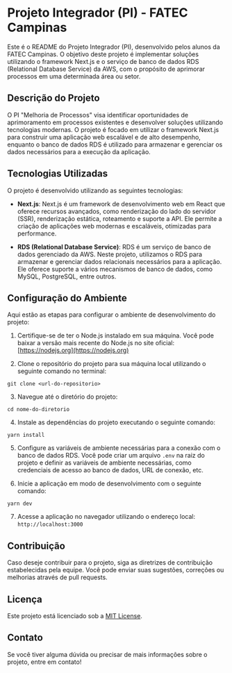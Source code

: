# Projeto Integrador (PI) - FATEC Campinas

Este é o README do Projeto Integrador (PI), desenvolvido pelos alunos da FATEC Campinas. O objetivo deste projeto é implementar soluções utilizando o framework Next.js e o serviço de banco de dados RDS (Relational Database Service) da AWS, com o propósito de aprimorar processos em uma determinada área ou setor.

## Descrição do Projeto

O PI "Melhoria de Processos" visa identificar oportunidades de aprimoramento em processos existentes e desenvolver soluções utilizando tecnologias modernas. O projeto é focado em utilizar o framework Next.js para construir uma aplicação web escalável e de alto desempenho, enquanto o banco de dados RDS é utilizado para armazenar e gerenciar os dados necessários para a execução da aplicação.

## Tecnologias Utilizadas

O projeto é desenvolvido utilizando as seguintes tecnologias:

- **Next.js**: Next.js é um framework de desenvolvimento web em React que oferece recursos avançados, como renderização do lado do servidor (SSR), renderização estática, roteamento e suporte a API. Ele permite a criação de aplicações web modernas e escaláveis, otimizadas para performance.

- **RDS (Relational Database Service)**: RDS é um serviço de banco de dados gerenciado da AWS. Neste projeto, utilizamos o RDS para armazenar e gerenciar dados relacionais necessários para a aplicação. Ele oferece suporte a vários mecanismos de banco de dados, como MySQL, PostgreSQL, entre outros.

## Configuração do Ambiente

Aqui estão as etapas para configurar o ambiente de desenvolvimento do projeto:

1. Certifique-se de ter o Node.js instalado em sua máquina. Você pode baixar a versão mais recente do Node.js no site oficial: [https://nodejs.org](https://nodejs.org)

2. Clone o repositório do projeto para sua máquina local utilizando o seguinte comando no terminal:

```
git clone <url-do-repositorio>
```

3. Navegue até o diretório do projeto:

```
cd nome-do-diretorio
```

4. Instale as dependências do projeto executando o seguinte comando:


```
yarn install
```

5. Configure as variáveis de ambiente necessárias para a conexão com o banco de dados RDS. Você pode criar um arquivo `.env` na raiz do projeto e definir as variáveis de ambiente necessárias, como credenciais de acesso ao banco de dados, URL de conexão, etc.

6. Inicie a aplicação em modo de desenvolvimento com o seguinte comando:

```
yarn dev
```

7. Acesse a aplicação no navegador utilizando o endereço local: `http://localhost:3000`

## Contribuição

Caso deseje contribuir para o projeto, siga as diretrizes de contribuição estabelecidas pela equipe. Você pode enviar suas sugestões, correções ou melhorias através de pull requests.

## Licença

Este projeto está licenciado sob a [MIT License](https://opensource.org/licenses/MIT).

## Contato

Se você tiver alguma dúvida ou precisar de mais informações sobre o projeto, entre em contato!
